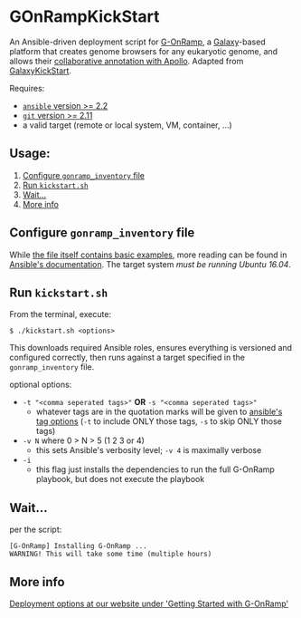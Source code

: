 # GOnRampKickStart
An Ansible-driven deployment script for [G-OnRamp](http://g-onramp.org), a [Galaxy](https://galaxyproject.org)-based platform that creates genome browsers for any eukaryotic genome, and allows their [collaborative annotation with Apollo](http://genomearchitect.github.io/). Adapted from [GalaxyKickStart](https://github.com/ARTBio/GalaxyKickStart).

Requires:
- [`ansible` version >= 2.2](https://docs.ansible.com/ansible/latest/installation_guide/intro_installation.html)
- [`git` version >= 2.11](https://git-scm.com/downloads)
- a valid target (remote or local system, VM, container, ...)

## Usage:
1. [Configure `gonramp_inventory` file](#configure-gonramp_inventory-file)
2. [Run `kickstart.sh`](#run-kickstartsh)
3. [Wait...](#wait)
4. [More info](#more-info)

## Configure `gonramp_inventory` file
While [the file itself contains basic examples](https://github.com/goeckslab/GOnRampKickStart/blob/master/gonramp_inventory), more reading can be found in [Ansible's documentation](https://docs.ansible.com/ansible/latest/user_guide/intro_inventory.html). The target system *must be running Ubuntu 16.04*.

## Run `kickstart.sh`
From the terminal, execute:
```
$ ./kickstart.sh <options>
```

This downloads required Ansible roles, ensures everything is versioned and configured correctly, then runs against a target specified in the `gonramp_inventory` file.

optional options:
- `-t "<comma seperated tags>"` **OR** `-s "<comma seperated tags>"`
  - whatever tags are in the quotation marks will be given to [ansible's tag options](https://docs.ansible.com/ansible/latest/user_guide/playbooks_tags.html) (`-t` to include ONLY those tags, `-s` to skip ONLY those tags)
- `-v N` where 0 > N > 5 (1 2 3 or 4)
  - this sets Ansible's verbosity level; `-v 4` is maximally verbose
- `-i`
  - this flag just installs the dependencies to run the full G-OnRamp playbook, but does not execute the playbook
  
## Wait...
per the script:
```
[G-OnRamp] Installing G-OnRamp ...
WARNING! This will take some time (multiple hours)
```

## More info
[Deployment options at our website under 'Getting Started with G-OnRamp'](http://gonramp.wustl.edu/#sow-editor-3)
